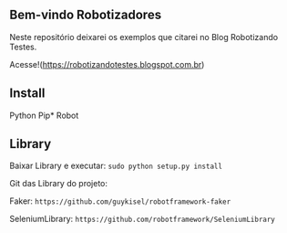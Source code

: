 ## Bem-vindo Robotizadores

Neste repositório deixarei os exemplos que citarei no Blog Robotizando Testes.

Acesse!(https://robotizandotestes.blogspot.com.br)

## Install

Python
Pip*
Robot

## Library

Baixar Library e executar: ``sudo python setup.py install``

Git das Library do projeto: 

Faker: ``https://github.com/guykisel/robotframework-faker``

SeleniumLibrary: ``https://github.com/robotframework/SeleniumLibrary``

